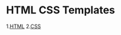 # HTML CSS Templates
 1.[HTML](http://www.w3schools.com/tags/default.asp)
 2.[CSS](http://www.w3schools.com/css/default.asp)